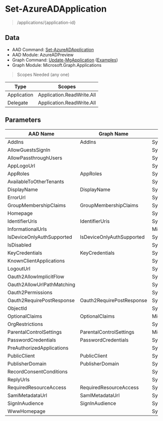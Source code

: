 # Set-AzureADApplication

> /applications/{application-id}

## Data

+ AAD Command: [Set-AzureADApplication](https://docs.microsoft.com/en-us/powershell/module/AzureADPreview/Set-AzureADApplication)
+ AAD Module: AzureADPreview
+ Graph Command: [Update-MgApplication](https://docs.microsoft.com/en-us/powershell/module/Microsoft.Graph.Applications/Update-MgApplication) ([Examples](https://github.com/orgs/msgraph/discussions?discussions_q=Update-MgApplication))
+ Graph Module: Microsoft.Graph.Applications

> Scopes Needed (any one)

|Type|Scopes|
|---|---|
|Application|Application.ReadWrite.All|
|Delegate|Application.ReadWrite.All|

## Parameters

|AAD Name|Graph Name|AAD Type|Graph Type|Infos|
|---|---|---|---|---|
|AddIns|AddIns|System.Collections.Generic.List/Microsoft.Open.AzureAD.Model.AddIn|Microsoft.Graph.PowerShell.Models.IMicrosoftGraphAddIn[]||
|AllowGuestsSignIn||System.Nullable/System.Boolean|||
|AllowPassthroughUsers||System.Nullable/System.Boolean|||
|AppLogoUrl||System.String|||
|AppRoles|AppRoles|System.Collections.Generic.List/Microsoft.Open.AzureAD.Model.AppRole|Microsoft.Graph.PowerShell.Models.IMicrosoftGraphAppRole[]||
|AvailableToOtherTenants||System.Nullable/System.Boolean|||
|DisplayName|DisplayName|System.String|System.String||
|ErrorUrl||System.String|||
|GroupMembershipClaims|GroupMembershipClaims|System.String|System.String||
|Homepage||System.String|||
|IdentifierUris|IdentifierUris|System.Collections.Generic.List/System.String|System.String[]||
|InformationalUrls||Microsoft.Open.AzureAD.Model.InformationalUrl|||
|IsDeviceOnlyAuthSupported|IsDeviceOnlyAuthSupported|System.Nullable/System.Boolean|System.Management.Automation.SwitchParameter||
|IsDisabled||System.Nullable/System.Boolean|||
|KeyCredentials|KeyCredentials|System.Collections.Generic.List/Microsoft.Open.AzureAD.Model.KeyCredential|Microsoft.Graph.PowerShell.Models.IMicrosoftGraphKeyCredential[]||
|KnownClientApplications||System.Collections.Generic.List/System.String|||
|LogoutUrl||System.String|||
|Oauth2AllowImplicitFlow||System.Nullable/System.Boolean|||
|Oauth2AllowUrlPathMatching||System.Nullable/System.Boolean|||
|Oauth2Permissions||System.Collections.Generic.List/Microsoft.Open.AzureAD.Model.OAuth2Permission|||
|Oauth2RequirePostResponse|Oauth2RequirePostResponse|System.Nullable/System.Boolean|System.Management.Automation.SwitchParameter||
|ObjectId||System.String|||
|OptionalClaims|OptionalClaims|Microsoft.Open.AzureAD.Model.OptionalClaims|Microsoft.Graph.PowerShell.Models.IMicrosoftGraphOptionalClaims||
|OrgRestrictions||System.Collections.Generic.List/System.String|||
|ParentalControlSettings|ParentalControlSettings|Microsoft.Open.AzureAD.Model.ParentalControlSettings|Microsoft.Graph.PowerShell.Models.IMicrosoftGraphParentalControlSettings||
|PasswordCredentials|PasswordCredentials|System.Collections.Generic.List/Microsoft.Open.AzureAD.Model.PasswordCredential|Microsoft.Graph.PowerShell.Models.IMicrosoftGraphPasswordCredential[]||
|PreAuthorizedApplications||System.Collections.Generic.List/Microsoft.Open.AzureAD.Model.PreAuthorizedApplication|||
|PublicClient|PublicClient|System.Nullable/System.Boolean|Microsoft.Graph.PowerShell.Models.IMicrosoftGraphPublicClientApplication||
|PublisherDomain|PublisherDomain|System.String|System.String||
|RecordConsentConditions||System.String|||
|ReplyUrls||System.Collections.Generic.List/System.String|||
|RequiredResourceAccess|RequiredResourceAccess|System.Collections.Generic.List/Microsoft.Open.AzureAD.Model.RequiredResourceAccess|Microsoft.Graph.PowerShell.Models.IMicrosoftGraphRequiredResourceAccess[]||
|SamlMetadataUrl|SamlMetadataUrl|System.String|System.String||
|SignInAudience|SignInAudience|System.String|System.String||
|WwwHomepage||System.String|||

